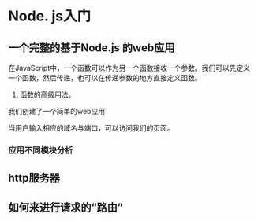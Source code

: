 # Node. js入门

## 一个完整的基于Node.js 的web应用



在JavaScript中，一个函数可以作为另一个函数接收一个参数。我们可以先定义一个函数，然后传递，也可以在传递参数的地方直接定义函数。





1. 函数的高级用法。



我们创建了一个简单的web应用

当用户输入相应的域名与端口，可以访问我们的页面。





### 应用不同模块分析





## http服务器







## 如何来进行请求的“路由”